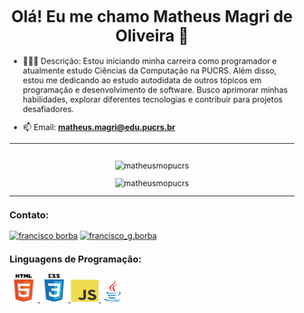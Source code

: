 <h1 align="center"> Olá! Eu me chamo Matheus Magri de Oliveira 👋</h1>

- 👨🏻‍💼 Descrição: Estou iniciando minha carreira como programador e atualmente estudo Ciências da Computação na PUCRS. Além disso, estou me dedicando ao estudo autodidata de outros tópicos em programação e desenvolvimento de software. Busco aprimorar minhas habilidades, explorar diferentes tecnologias e contribuir para projetos desafiadores.

- 📫 Email: **matheus.magri@edu.pucrs.br**

****

<p align="center" style="margin-top:30px">
  <img src="https://github-readme-stats.vercel.app/api/top-langs?username=matheusmopucrs&show_icons=true&theme=dracula&locale=en&layout=compact" alt="matheusmopucrs" />
</p>

<p align="center">
  <img src="https://github-readme-stats.vercel.app/api?username=matheusmopucrs&show_icons=true&theme=dracula&locale=en" alt="matheusmopucrs" />
</p>

****



<h3 align="left">Contato:</h3>
<p align="left">
<a href="https://www.linkedin.com/in/matheus-magri-de-oliveira-3939982a9/" target="blank"><img align="center" src="https://raw.githubusercontent.com/rahuldkjain/github-profile-readme-generator/master/src/images/icons/Social/linked-in-alt.svg" alt="francisco borba" height="30" width="40" /></a>
<a href="https://www.instagram.com/matheus_md0/" target="blank"><img align="center" src="https://raw.githubusercontent.com/rahuldkjain/github-profile-readme-generator/master/src/images/icons/Social/instagram.svg" alt="francisco_g.borba" height="30" width="40" /></a>
</p>

<h3 align="left">Linguagens de Programação:</h3>
<p align="left"> <a href="https://www.w3.org/html/" target="_blank" rel="noreferrer"> <img src="https://raw.githubusercontent.com/devicons/devicon/master/icons/html5/html5-original-wordmark.svg" alt="html5" width="50" height="50"/> <a href="https://www.w3schools.com/css/" target="_blank" rel="noreferrer"> <img src="https://raw.githubusercontent.com/devicons/devicon/master/icons/css3/css3-original-wordmark.svg" alt="css3" width="50" height="50"/> </a> <a href="https://developer.mozilla.org/en-US/docs/Web/JavaScript" target="_blank" rel="noreferrer"> <img src="https://raw.githubusercontent.com/devicons/devicon/master/icons/javascript/javascript-original.svg" alt="javascript" width="50" height="40"/> <a href="https://www.java.com" target="_blank" rel="noreferrer"> <img src="https://raw.githubusercontent.com/devicons/devicon/master/icons/java/java-original.svg" alt="java" width="40" height="40"/>


